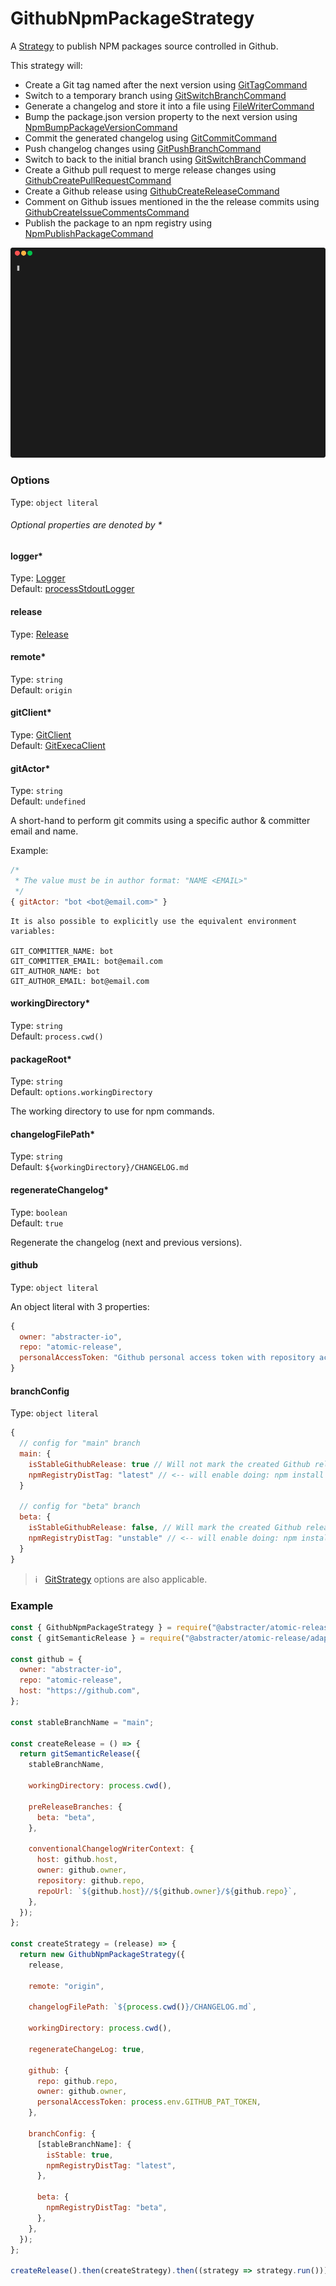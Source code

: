 # GithubNpmPackageStrategy

A [Strategy](../strategy.md) to publish NPM packages source controlled in Github.

This strategy will:

* Create a Git tag named after the next version using [GitTagCommand](../commands/git-tag-command.md)
* Switch to a temporary branch using [GitSwitchBranchCommand](../commands/git-switch-branch-command.md)
* Generate a changelog and store it into a file using [FileWriterCommand](../commands/file-writer-command.md)
* Bump the package.json version property to the next version using [NpmBumpPackageVersionCommand](../commands/npm-bump-package-version-command.md)
* Commit the generated changelog using [GitCommitCommand](../commands/git-commit-command.md)
* Push changelog changes using [GitPushBranchCommand](../commands/git-push-branch-command.md)
* Switch to back to the initial branch using [GitSwitchBranchCommand](../commands/git-switch-branch-command.md)
* Create a Github pull request to merge release changes using [GithubCreatePullRequestCommand](../commands/github-create-pull-request-command.md)
* Create a Github release using [GithubCreateReleaseCommand](../commands/github-create-release-command.md)
* Comment on Github issues mentioned in the the release commits using [GithubCreateIssueCommentsCommand](../commands/github-create-issue-comments-command.md)
* Publish the package to an npm registry using [NpmPublishPackageCommand](../commands/npm-publish-package-command.md)

![demo](../assets/github-npm-strategy-fail-demo.gif)

### Options

Type: `object literal`

###### Optional properties are denoted by *

#### logger*

Type: [Logger](../ports/logger.md)  
Default: [processStdoutLogger](../adapters/process-stdout-logger.md)

#### release

Type: [Release](../ports/release.md)  

#### remote*

Type: `string`  
Default: `origin`

#### gitClient*

Type: [GitClient](../ports/git-client.md)  
Default: [GitExecaClient](../adapters/git-execa-client.md)

#### gitActor*

Type: `string`  
Default: `undefined`

A short-hand to perform git commits using a specific author & committer email and name.

Example:

```js
/*
 * The value must be in author format: "NAME <EMAIL>"
 */
{ gitActor: "bot <bot@email.com>" }
```

```
It is also possible to explicitly use the equivalent environment variables:

GIT_COMMITTER_NAME: bot
GIT_COMMITTER_EMAIL: bot@email.com
GIT_AUTHOR_NAME: bot
GIT_AUTHOR_EMAIL: bot@email.com
```

#### workingDirectory*

Type: `string`  
Default: `process.cwd()`

#### packageRoot*

Type: `string`  
Default: `options.workingDirectory`

The working directory to use for npm commands.

#### changelogFilePath*

Type: `string`  
Default: `${workingDirectory}/CHANGELOG.md`

#### regenerateChangelog*

Type: `boolean`  
Default: `true`

Regenerate the changelog (next and previous versions).

#### github

Type: `object literal`  

An object literal with 3 properties:  

```js
{
  owner: "abstracter-io",
  repo: "atomic-release",
  personalAccessToken: "Github personal access token with repository access"
}
```

#### branchConfig

Type: `object literal`  

```js
{
  // config for "main" branch
  main: {
    isStableGithubRelease: true // Will not mark the created Github release as "pre release"
    npmRegistryDistTag: "latest" // <-- will enable doing: npm install @abstracter/atomic-release ("latest" is the default when installing)
  }

  // config for "beta" branch
  beta: {
    isStableGithubRelease: false, // Will mark the created Github release as "pre release" (falsy by default)
    npmRegistryDistTag: "unstable" // <-- will enable doing: npm install @abstracter/atomic-release@unstable
  }
}
```

> :information_source: &nbsp; [GitStrategy](git-strategy.md) options are also applicable.

### Example

```js
const { GithubNpmPackageStrategy } = require("@abstracter/atomic-release/strategies");
const { gitSemanticRelease } = require("@abstracter/atomic-release/adapters/git-semantic-release");

const github = {
  owner: "abstracter-io",
  repo: "atomic-release",
  host: "https://github.com",
};

const stableBranchName = "main";

const createRelease = () => {
  return gitSemanticRelease({
    stableBranchName,

    workingDirectory: process.cwd(),

    preReleaseBranches: {
      beta: "beta",
    },

    conventionalChangelogWriterContext: {
      host: github.host,
      owner: github.owner,
      repository: github.repo,
      repoUrl: `${github.host}//${github.owner}/${github.repo}`,
    },
  });
};

const createStrategy = (release) => {
  return new GithubNpmPackageStrategy({
    release,

    remote: "origin",

    changelogFilePath: `${process.cwd()}/CHANGELOG.md`,

    workingDirectory: process.cwd(),

    regenerateChangeLog: true,

    github: {
      repo: github.repo,
      owner: github.owner,
      personalAccessToken: process.env.GITHUB_PAT_TOKEN,
    },

    branchConfig: {
      [stableBranchName]: {
        isStable: true,
        npmRegistryDistTag: "latest",
      },

      beta: {
        npmRegistryDistTag: "beta",
      },
    },
  });
};

createRelease().then(createStrategy).then((strategy => strategy.run()));
```


